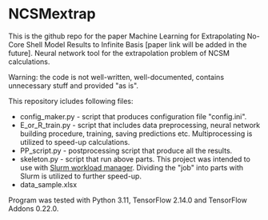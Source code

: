 # NCSMextrap
This is the github repo for the paper Machine Learning for Extrapolating No-Core Shell Model Results to Infinite Basis [paper link will be added in the future]. Neural network tool for the extrapolation problem of NCSM calculations.

Warning: the code is not well-written, well-documented, contains unnecessary stuff and provided "as is".

This repository icludes following files:
  * config_maker.py - script that produces configuration file "config.ini".
  * E_or_R_train.py - script that includes data preprocessing, neural network building procedure, training, saving predictions etc. Multiprocessing is utilized to speed-up calculations.
  * PP_script.py -  postprocessing script that produce all the results.
  * skeleton.py - script that run above parts. This project was intended to use with [Slurm workload manager](https://slurm.schedmd.com/documentation.html). Dividing the "job" into parts with Slurm is utilized to further speed-up.
  * data_sample.xlsx

Program was tested with Python 3.11, TensorFlow 2.14.0 and TensorFlow Addons 0.22.0.
